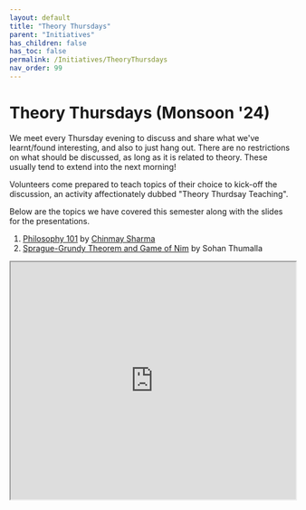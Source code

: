 ```yaml
---
layout: default
title: "Theory Thursdays"
parent: "Initiatives"
has_children: false
has_toc: false
permalink: /Initiatives/TheoryThursdays
nav_order: 99
---
```


Theory Thursdays (Monsoon '24)
==============================

We meet every Thursday evening to discuss and share what we've learnt/found interesting, and also to just hang out. There are no restrictions on what should be discussed, as long as it is related to theory. These usually tend to extend into the next morning!

Volunteers come prepared to teach topics of their choice to kick-off the discussion, an activity affectionately dubbed "Theory Thurdsay Teaching". 

Below are the topics we have covered this semester along with the slides for the presentations.

1. [Philosophy 101](./M24-Assets/philo101.md) by [Chinmay Sharma](ubermayinch.github.io)
2. [Sprague-Grundy Theorem and Game of Nim](./M24-Assets/Presentation.pdf) by Sohan Thumalla
<iframe src="https://docs.google.com/spreadsheets/d/e/2PACX-1vSRdeuXB6y6GdUBmpQSAQq5HBD8UPZGJfnOH1vUM5Dky5pfOQRVA7HEUVUvH91f9TPb73oI6xeF5znt/pubhtml?gid=0&amp;single=true&amp;widget=true&amp;headers=false" style="width: 100%; height: 30em;"></iframe>
